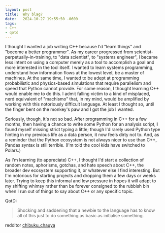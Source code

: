 ```yaml
---
layout: post
title:  Why blag?
date:   2024-10-27 19:55:50 -0600
tags:
- C++
- qotd
---
```


I thought I wanted a job writing C++ because I'd "learn things" and "become a better programmer". As my career progressed from scientist-perpetually-in-training, to "data scientist", to "systems engineer", I became less intent on using a computer merely as a tool to accomplish a goal and more interested in the tool itself. I wanted to learn systems programming, understand how information flows at the lowest level, be a master of machines. At the same time, I wanted to be adept at programming probabilistic and physics-based simulations that require parallelism and speed that Python cannot provide. For some reason, I thought learning C++ would enable me to do this. I admit falling victim to a kind of misplaced, nerd equivalent of "machismo" that, in my mind, would be amplified by working with this notoriously difficult language. At least I thought so, until the finger bent on the monkey's paw and I got the job I wanted.

Seriously, though, it's not so bad. After programming in C++ for a few months, then having a chance to write some Python for an analysis script, I found myself missing strict typing a little; though I'd rarely used Python type hinting in my previous life as a data person, it now feels dirty not to. And, as a reminder that the Python ecosystem is not always nicer to use than C++, Pandas syntax is still terrible. (I'm told the cool kids have switched to Polars.)

As I'm learning (to appreciate) C++, I thought I'd start a collection of random notes, aphorisms, gotchas, and hate speech about C++, the broader dev ecosystem supporting it, or whatever else I find interesting. But I'm notorious for starting projects and dropping them a few days or weeks later. Trying to keep this informal and low pressure in hopes it will adapt to my shifting whimsy rather than be forever consigned to the rubbish bin when I run out of things to say about C++ or any specific topic.

QotD:
> Shocking and saddening that a newbie to the language has to know all of this just to do something as basic as initialise something.

redditor [chibuku_chauya](https://www.reddit.com/r/cpp/comments/znq87f/uniform_initialization_a_guide_for_modern_c/j0ny7s6/)
